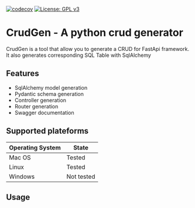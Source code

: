 [![codecov](https://codecov.io/gh/Fszta/CrudGen/branch/development/graph/badge.svg?token=SGSIK5GG1C)](https://codecov.io/gh/Fszta/CrudGen)
[![License: GPL v3](https://img.shields.io/badge/License-GPLv3-blue.svg)](https://www.gnu.org/licenses/gpl-3.0)

# CrudGen - A python crud generator
CrudGen is a tool that allow you to generate a CRUD for FastApi framework.
It also generates corresponding SQL Table with SqlAlchemy 

## Features
* SqlAlchemy model generation
* Pydantic schema generation
* Controller generation
* Router generation
* Swagger documentation

## Supported plateforms
<table>
  <thead>
    <tr>
      <th>Operating System</th>
      <th>State</th>
    </tr>
  </thead>
  <tbody>
    <tr>
      <td>Mac OS</td>
      <td>Tested</td>
    </tr>
    <tr>
      <td>Linux</td>
      <td>Tested</td>
    </tr>
    <tr>
      <td>Windows</td>
      <td>Not tested</td>
    </tr>
  </tbody>
</table>

## Usage
